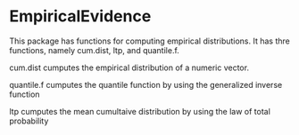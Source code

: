 # EmpiricalEvidence
This package has functions for computing empirical distributions. It has thre functions, namely cum.dist, ltp, and quantile.f.

cum.dist cumputes the empirical distribution of a numeric vector.

quantile.f cumputes the quantile function by using the generalized inverse function

ltp cumputes the mean cumultaive distribution by using the law of total probability
